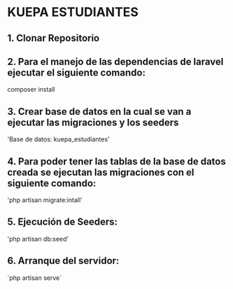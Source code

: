# KUEPA ESTUDIANTES
## 1. Clonar Repositorio
## 2. Para el manejo de las dependencias de laravel ejecutar el siguiente comando:
composer install
## 3. Crear base de datos en la cual se van a ejecutar las migraciones y los seeders
'Base de datos: kuepa_estudiantes'
## 4. Para poder tener las tablas de la base de datos creada se ejecutan las migraciones con el siguiente comando: 
'php artisan migrate:intall'
## 5. Ejecución de Seeders:
'php artisan db:seed'
## 6. Arranque del servidor:
´php artisan serve´